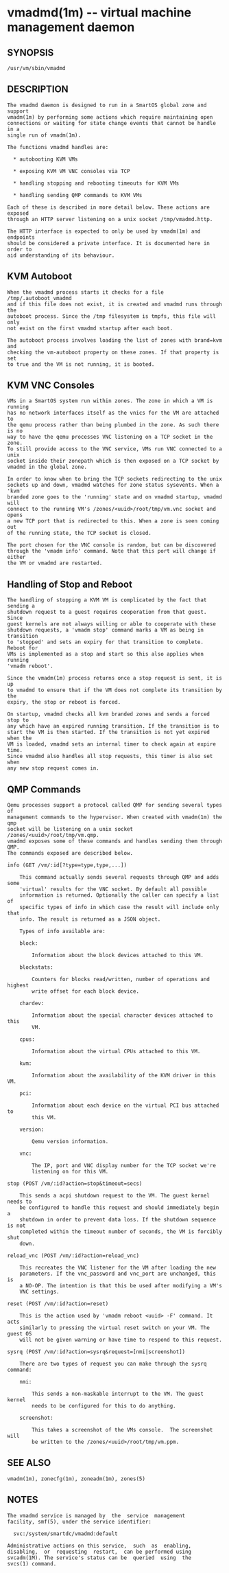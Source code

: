 vmadmd(1m) -- virtual machine management daemon
===============================================

## SYNOPSIS

    /usr/vm/sbin/vmadmd

## DESCRIPTION

    The vmadmd daemon is designed to run in a SmartOS global zone and support
    vmadm(1m) by performing some actions which require maintaining open
    connections or waiting for state change events that cannot be handle in a
    single run of vmadm(1m).

    The functions vmadmd handles are:

      * autobooting KVM VMs

      * exposing KVM VM VNC consoles via TCP

      * handling stopping and rebooting timeouts for KVM VMs

      * handling sending QMP commands to KVM VMs

    Each of these is described in more detail below. These actions are exposed
    through an HTTP server listening on a unix socket /tmp/vmadmd.http.

    The HTTP interface is expected to only be used by vmadm(1m) and endpoints
    should be considered a private interface. It is documented here in order to
    aid understanding of its behaviour.

## KVM Autoboot

    When the vmadmd process starts it checks for a file /tmp/.autoboot_vmadmd
    and if this file does not exist, it is created and vmadmd runs through the
    autoboot process. Since the /tmp filesystem is tmpfs, this file will only
    not exist on the first vmadmd startup after each boot.

    The autoboot process involves loading the list of zones with brand=kvm and
    checking the vm-autoboot property on these zones. If that property is set
    to true and the VM is not running, it is booted.

## KVM VNC Consoles

    VMs in a SmartOS system run within zones. The zone in which a VM is running
    has no network interfaces itself as the vnics for the VM are attached to
    the qemu process rather than being plumbed in the zone. As such there is no
    way to have the qemu processes VNC listening on a TCP socket in the zone.
    To still provide access to the VNC service, VMs run VNC connected to a unix
    socket inside their zonepath which is then exposed on a TCP socket by
    vmadmd in the global zone.

    In order to know when to bring the TCP sockets redirecting to the unix
    sockets up and down, vmadmd watches for zone status sysevents. When a 'kvm'
    branded zone goes to the 'running' state and on vmadmd startup, vmadmd will
    connect to the running VM's /zones/<uuid>/root/tmp/vm.vnc socket and opens
    a new TCP port that is redirected to this. When a zone is seen coming out
    of the running state, the TCP socket is closed.

    The port chosen for the VNC console is random, but can be discovered
    through the 'vmadm info' command. Note that this port will change if either
    the VM or vmadmd are restarted.

## Handling of Stop and Reboot

    The handling of stopping a KVM VM is complicated by the fact that sending a
    shutdown request to a guest requires cooperation from that guest. Since
    guest kernels are not always willing or able to cooperate with these
    shutdown requests, a 'vmadm stop' command marks a VM as being in transition
    to 'stopped' and sets an expiry for that transition to complete. Reboot for
    VMs is implemented as a stop and start so this also applies when running
    'vmadm reboot'.

    Since the vmadm(1m) process returns once a stop request is sent, it is up
    to vmadmd to ensure that if the VM does not complete its transition by the
    expiry, the stop or reboot is forced.

    On startup, vmadmd checks all kvm branded zones and sends a forced stop to
    any which have an expired running transition. If the transition is to
    start the VM is then started. If the transition is not yet expired when the
    VM is loaded, vmadmd sets an internal timer to check again at expire time.
    Since vmadmd also handles all stop requests, this timer is also set when
    any new stop request comes in.

## QMP Commands

    Qemu processes support a protocol called QMP for sending several types of
    management commands to the hypervisor. When created with vmadm(1m) the qmp
    socket will be listening on a unix socket /zones/<uuid>/root/tmp/vm.qmp.
    vmadmd exposes some of these commands and handles sending them through QMP.
    The commands exposed are described below.

    info (GET /vm/:id[?type=type,type,...])

        This command actually sends several requests through QMP and adds some
        'virtual' results for the VNC socket. By default all possible
        information is returned. Optionally the caller can specify a list of
        specific types of info in which case the result will include only that
        info. The result is returned as a JSON object.

        Types of info available are:

        block:

            Information about the block devices attached to this VM.

        blockstats:

            Counters for blocks read/written, number of operations and highest
            write offset for each block device.

        chardev:

            Information about the special character devices attached to this
            VM.

        cpus:

            Information about the virtual CPUs attached to this VM.

        kvm:

            Information about the availability of the KVM driver in this VM.

        pci:

            Information about each device on the virtual PCI bus attached to
            this VM.

        version:

            Qemu version information.

        vnc:

            The IP, port and VNC display number for the TCP socket we're
            listening on for this VM.

    stop (POST /vm/:id?action=stop&timeout=secs)

        This sends a acpi shutdown request to the VM. The guest kernel needs to
        be configured to handle this request and should immediately begin a
        shutdown in order to prevent data loss. If the shutdown sequence is not
        completed within the timeout number of seconds, the VM is forcibly shut
        down.

    reload_vnc (POST /vm/:id?action=reload_vnc)

        This recreates the VNC listener for the VM after loading the new
        parameters. If the vnc_password and vnc_port are unchanged, this is
        a NO-OP. The intention is that this be used after modifying a VM's
        VNC settings.

    reset (POST /vm/:id?action=reset)

        This is the action used by 'vmadm reboot <uuid> -F' command. It acts
        similarly to pressing the virtual reset switch on your VM. The guest OS
        will not be given warning or have time to respond to this request.

    sysrq (POST /vm/:id?action=sysrq&request=[nmi|screenshot])

        There are two types of request you can make through the sysrq command:

        nmi:

            This sends a non-maskable interrupt to the VM. The guest kernel
            needs to be configured for this to do anything.

        screenshot:

            This takes a screenshot of the VMs console.  The screenshot will
            be written to the /zones/<uuid>/root/tmp/vm.ppm.

## SEE ALSO

    vmadm(1m), zonecfg(1m), zoneadm(1m), zones(5)

## NOTES

    The vmadmd service is managed by  the  service  management
    facility, smf(5), under the service identifier:

      svc:/system/smartdc/vmadmd:default

    Administrative actions on this service,  such  as  enabling,
    disabling,  or  requesting  restart,  can be performed using
    svcadm(1M). The service's status can be  queried  using  the
    svcs(1) command.

